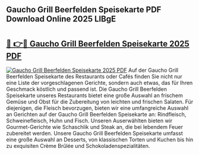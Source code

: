 ## Gaucho Grill Beerfelden Speisekarte PDF Download Online 2025 LlBgE

# <h2><a href="http://gca9goq.nevu.top/?p=Gaucho+Grill+Beerfelden+Speisekarte">🔗 👉🔴 Gaucho Grill Beerfelden Speisekarte 2025 PDF</a></h2>

[![Gaucho Grill Beerfelden Speisekarte 2025 PDF](https://i.imgur.com/dBaPXMq.png)](http://gca9goq.nevu.top/?p=Gaucho+Grill+Beerfelden+Speisekarte)
Auf der Gaucho Grill Beerfelden Speisekarte des Restaurants oder Cafés finden Sie nicht nur eine Liste der vorgeschlagenen Gerichte, sondern auch etwas, das für Ihren Geschmack köstlich und passend ist. Die Gaucho Grill Beerfelden Speisekarte unseres Restaurants bietet eine große Auswahl an frischem Gemüse und Obst für die Zubereitung von leichten und frischen Salaten. Für diejenigen, die Fleisch bevorzugen, bieten wir eine umfangreiche Auswahl an Gerichten auf der Gaucho Grill Beerfelden Speisekarte an: Rindfleisch, Schweinefleisch, Huhn und Fisch. Unseren Auserwählten bieten wir Gourmet-Gerichte wie Schaschlik und Steak an, die bei lebendem Feuer zubereitet werden. Unsere Gaucho Grill Beerfelden Speisekarte umfasst eine große Auswahl an Desserts, von klassischen Torten und Kuchen bis hin zu exquisiten Crème Brûlée und Schokoladenspezialitäten.
